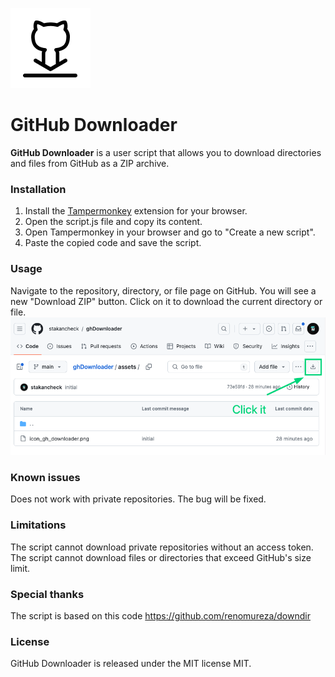 ![icon_gh_downloader.png](assets/icon_gh_downloader.png)

# GitHub Downloader
**GitHub Downloader** is a user script that allows you to download directories and files from GitHub as a ZIP archive.  

### Installation
1. Install the [Tampermonkey](https://www.tampermonkey.net/) extension for your browser.
2. Open the script.js file and copy its content.
3. Open Tampermonkey in your browser and go to "Create a new script".
4. Paste the copied code and save the script.

### Usage
Navigate to the repository, directory, or file page on GitHub. You will see a new "Download ZIP" button. Click on it to download the current directory or file.  
![usage.png](assets/usage.png)

### Known issues
Does not work with private repositories. The bug will be fixed.

### Limitations
The script cannot download private repositories without an access token.
The script cannot download files or directories that exceed GitHub's size limit.

### Special thanks
The script is based on this code
https://github.com/renomureza/downdir

### License
GitHub Downloader is released under the MIT license MIT.
